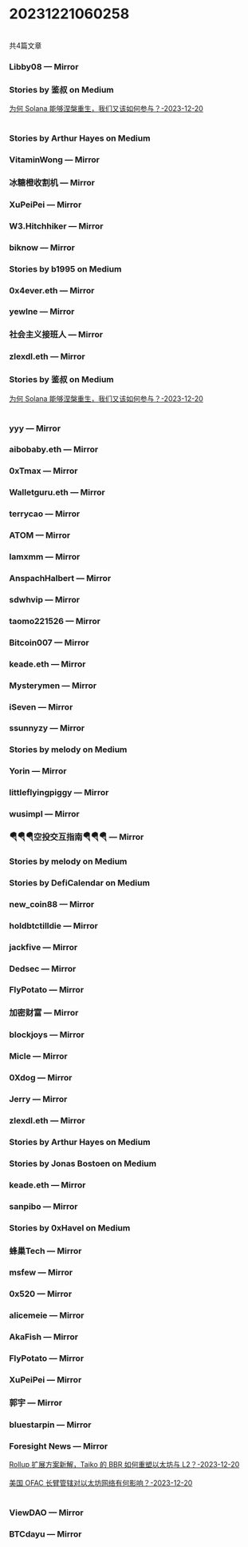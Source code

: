 <h1>20231221060258</h1><br/>共4篇文章




###  Libby08 — Mirror









###  Stories by 鉴叔 on Medium

<a target=_blank rel=nofollow href="https://medium.com/@jianshubiji/%E4%B8%BA%E4%BD%95-solana-%E8%83%BD%E5%A4%9F%E6%B6%85%E6%A7%83%E9%87%8D%E7%94%9F-%E6%88%91%E4%BB%AC%E5%8F%88%E8%AF%A5%E5%A6%82%E4%BD%95%E5%8F%82%E4%B8%8E-d09ab27564c2?source=rss-bed923b52d0b------2" >为何 Solana 能够涅槃重生，我们又该如何参与？-2023-12-20</a><br/><br/>







###  Stories by Arthur Hayes on Medium









###  VitaminWong — Mirror







###  冰糖橙收割机 — Mirror













###  XuPeiPei — Mirror







###  W3.Hitchhiker — Mirror









###  biknow — Mirror







###  Stories by b1995 on Medium











###  0x4ever.eth — Mirror













###  yewlne — Mirror











###  社会主义接班人 — Mirror







###  zlexdl.eth — Mirror











###  Stories by 鉴叔 on Medium

<a target=_blank rel=nofollow href="https://medium.com/@jianshubiji/%E4%B8%BA%E4%BD%95-solana-%E8%83%BD%E5%A4%9F%E6%B6%85%E6%A7%83%E9%87%8D%E7%94%9F-%E6%88%91%E4%BB%AC%E5%8F%88%E8%AF%A5%E5%A6%82%E4%BD%95%E5%8F%82%E4%B8%8E-d09ab27564c2?source=rss-bed923b52d0b------2" >为何 Solana 能够涅槃重生，我们又该如何参与？-2023-12-20</a><br/><br/>







###  yyy — Mirror







###  aibobaby.eth — Mirror













###  0xTmax — Mirror







###  Walletguru.eth — Mirror









###  terrycao — Mirror







###  ATOM — Mirror













###  Iamxmm — Mirror











###  AnspachHalbert — Mirror







###  sdwhvip — Mirror







###  taomo221526 — Mirror

















###  Bitcoin007 — Mirror







###  keade.eth — Mirror













###  Mysterymen — Mirror











###  iSeven — Mirror









###  ssunnyzy — Mirror













###  Stories by melody on Medium







###  Yorin — Mirror







###  littleflyingpiggy — Mirror















###  wusimpl — Mirror







###  🪂🪂🪂空投交互指南🪂🪂🪂 — Mirror







###  Stories by melody on Medium







###  Stories by DefiCalendar on Medium











###  new_coin88 — Mirror

















###  holdbtctilldie — Mirror







###  jackfive — Mirror













###  Dedsec — Mirror







###  FlyPotato — Mirror













###  加密财富 — Mirror















###  blockjoys — Mirror















###  Micle — Mirror











###  0Xdog — Mirror











###  Jerry — Mirror



















###  zlexdl.eth — Mirror







###  Stories by Arthur Hayes on Medium









###  Stories by Jonas Bostoen on Medium







###  keade.eth — Mirror







###  sanpibo — Mirror







###  Stories by 0xHavel on Medium









###  蜂巢Tech — Mirror











###  msfew — Mirror







###  0x520 — Mirror



















###  alicemeie — Mirror







###  AkaFish — Mirror









###  FlyPotato — Mirror











###  XuPeiPei — Mirror







###  郭宇 — Mirror









###  bluestarpin — Mirror















###  Foresight News — Mirror

<a target=_blank rel=nofollow href="https://mirror.xyz/foresightnews.eth/RuwKs9NED5xkBos9hQ74B7y5i2-lfInBKZskMMlxVJU" >Rollup 扩展方案新解，Taiko 的 BBR 如何重塑以太坊与 L2？-2023-12-20</a><br/><br/><a target=_blank rel=nofollow href="https://mirror.xyz/foresightnews.eth/L8KXQwKBmwk2gTW8dtq0qyfadX2lYAjrTc_H5qfNqow" >美国 OFAC 长臂管辖对以太坊网络有何影响？-2023-12-20</a><br/><br/>











###  ViewDAO — Mirror







###  BTCdayu — Mirror





